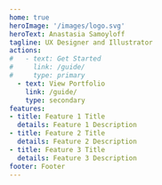 ```yaml
---
home: true
heroImage: '/images/logo.svg'
heroText: Anastasia Samoyloff
tagline: UX Designer and Illustrator
actions:
#   - text: Get Started
#     link: /guide/
#     type: primary
  - text: View Portfolio
    link: /guide/
    type: secondary
features:
- title: Feature 1 Title
  details: Feature 1 Description
- title: Feature 2 Title
  details: Feature 2 Description
- title: Feature 3 Title
  details: Feature 3 Description
footer: Footer
---
```

<!-- 
# Home Page -->